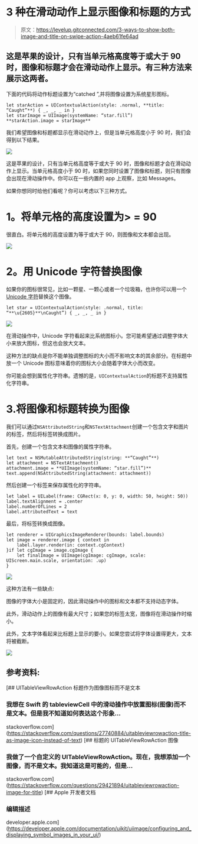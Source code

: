 # 3 种在滑动动作上显示图像和标题的方式

> 原文：<https://levelup.gitconnected.com/3-ways-to-show-both-image-and-title-on-swipe-action-4aeb61fe64ad>

## 这是苹果的设计，只有当单元格高度等于或大于 90 时，图像和标题才会在滑动动作上显示。有三种方法来展示这两者。

下面的代码将动作标题设置为“catched ”,并将图像设置为系统星形图标。

```
let starAction = UIContextualAction(style: .normal, **title: “Caught”**) { _, _, _ in }
let starImage = UIImage(systemName: “star.fill”)
**starAction.image = starImage**
```

我们希望图像和标题都显示在滑动动作上，但是当单元格高度小于 90 时，我们会得到以下结果。

![](img/41e4cd9e4a26533b6ad00ac6e2b511dc.png)

这是苹果的设计，只有当单元格高度等于或大于 90 时，图像和标题才会在滑动动作上显示。当单元格高度小于 90 时，如果您同时设置了图像和标题，则只有图像会出现在滑动操作中。你可以在一些内置的 app 上观察，比如 Messages。

如果你想同时给他们看呢？你可以考虑以下三种方式。

# **1。将单元格的高度设置为> = 90**

很直白。将单元格的高度设置为等于或大于 90，则图像和文本都会出现。

![](img/174a5f61b6121657ce4a14cdc0cdbe36.png)

# **2。用 Unicode 字符替换图像**

如果你的图标很常见，比如一颗星、一颗心或者一个垃圾箱，也许你可以用一个 [Unicode 字符](https://unicode-table.com/en/)替换这个图像。

```
let star = UIContextualAction(style: .normal, title: “**\u{2605}**\nCaught”) { _, _, _ in }
```

![](img/bfbb0a8ac2efe5680cdb0094f24183ae.png)

在滑动操作中，Unicode 字符看起来比系统图标小。您可能希望通过调整字体大小来放大图标，但这也会放大文本。

这种方法的缺点是你不能单独调整图标的大小而不影响文本的其余部分。在标题中放一个 Unicode 图标意味着你的图标大小会随着字体大小而改变。

你可能会想到属性化字符串。遗憾的是，`UIContextualAction`的标题不支持属性化字符串。

# 3.将图像和标题转换为图像

我们可以通过`NSAttributedString`和`NSTextAttachment`创建一个包含文字和图片的标签，然后将标签转换成图片。

首先，创建一个包含文本和图像的属性字符串。

```
let text = NSMutableAttributedString(string: **“Caught”**)
let attachment = NSTextAttachment()
attachment.image = **UIImage(systemName: “star.fill”)**
text.append(NSAttributedString(attachment: attachment))
```

然后创建一个标签来保存属性化的字符串。

```
let label = UILabel(frame: CGRect(x: 0, y: 0, width: 50, height: 50))
label.textAlignment = .center
label.numberOfLines = 2
label.attributedText = text
```

最后，将标签转换成图像。

```
let renderer = UIGraphicsImageRenderer(bounds: label.bounds)
let image = renderer.image { context in
    label.layer.render(in: context.cgContext)
}if let cgImage = image.cgImage {
    let finalImage = UIImage(cgImage: cgImage, scale: UIScreen.main.scale, orientation: .up)
}
```

![](img/de5272f2371d69b47a00c8e32f10d905.png)

这种方法有一些缺点:

图像的字体大小是固定的，因此滑动操作中的图标和文本都不支持动态字体。

此外，滑动动作上的图像有最大尺寸；如果您的标签太宽，图像将在滑动操作时缩小。

此外，文本字体看起来比标题上显示的要小。如果您尝试将字体设置得更大，文本将被截断。

![](img/583d2e3e0e2df97ff02c03481dd9fc55.png)

## 参考资料:

[](https://stackoverflow.com/questions/27740884/uitableviewrowaction-title-as-image-icon-instead-of-text) [## UITableViewRowAction 标题作为图像图标而不是文本

### 我想在 Swift 的 tableviewCell 中的滑动操作中放置图标(图像)而不是文本。但是我不知道如何表达这个形象…

stackoverflow.com](https://stackoverflow.com/questions/27740884/uitableviewrowaction-title-as-image-icon-instead-of-text) [](https://stackoverflow.com/questions/29421894/uitableviewrowaction-image-for-title) [## 标题的 UITableViewRowAction 图像

### 我做了一个自定义的 UITableViewRowAction。现在，我想添加一个图像，而不是文本。我知道这是可能的，但是…

stackoverflow.com](https://stackoverflow.com/questions/29421894/uitableviewrowaction-image-for-title)  [## Apple 开发者文档

### 编辑描述

developer.apple.com](https://developer.apple.com/documentation/uikit/uiimage/configuring_and_displaying_symbol_images_in_your_ui/)